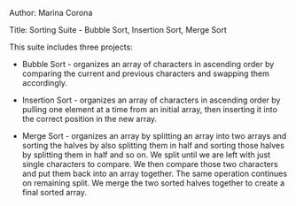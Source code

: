 Author: Marina Corona

Title: Sorting Suite - Bubble Sort, Insertion Sort, Merge Sort


This suite includes three projects:

* Bubble Sort - organizes an array of characters in ascending order by comparing the current and previous characters and swapping them accordingly.

* Insertion Sort - organizes an array of characters in ascending order by pulling one element at a time from an initial array, then inserting it into the correct position in the new array.

* Merge Sort - organizes an array by splitting an array into two arrays and sorting the halves by also splitting them in half and sorting those halves by splitting them in half and so on. We split until we are left with just single characters to compare. We then compare those two characters and put them back into an array together. The same operation continues on remaining split. We merge the two sorted halves together to create a final sorted array. 
